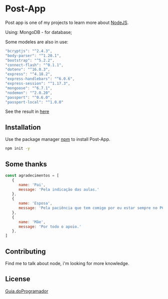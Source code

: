 # Post-App

Post app is one of my projects to learn more about [NodeJS](https://nodejs.org/).

Using:
MongoDB - for database;

Some modeles are also in use:
```javascript
"bcryptjs": "^2.4.3",
"body-parser": "^1.20.1",
"bootstrap": "^5.2.2",
"connect-flash": "^0.1.1",
"dotenv": "^16.0.3",
"express": "^4.18.2",
"express-handlebars": "^6.0.6",
"express-session": "^1.17.3",
"mongoose": "^6.7.1",
"nodemon": "^2.0.20",
"passport": "^0.6.0",
"passport-local": "^1.0.0"
```
See the result in [here](https://post-app-node-class.herokuapp.com/)


## Installation

Use the package manager [npm](https://www.npmjs.com/) to install Post-App.

```bash
npm init -y
```

## Some thanks

```javascript
const agradecimentos = [
   {
      name: 'Pai',
      message: 'Pela indicação das aulas.'
   },
   {
      name: 'Esposa',
      message: 'Pela paciência que tem comigo por eu estar sempre no PC estudando e por estar carregando mais um filhote meu na barriga rsrs.'
   },
   {
      name: 'Mãe',
      message: 'Por todo o apoio.'
   },
]
```

## Contributing

Find me to talk about node, i'm looking for more knowledge.

## License

[Guia.doProgramador](https://www.youtube.com/c/GuiadoProgramador)